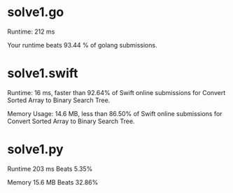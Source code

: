 # solve1.go

Runtime: 212 ms

Your runtime beats 93.44 % of golang submissions.

# solve1.swift

Runtime: 16 ms, faster than 92.64% of Swift online submissions for Convert Sorted Array to Binary Search Tree.

Memory Usage: 14.6 MB, less than 86.50% of Swift online submissions for Convert Sorted Array to Binary Search Tree.

# solve1.py

Runtime 203 ms Beats 5.35%

Memory 15.6 MB Beats 32.86%
